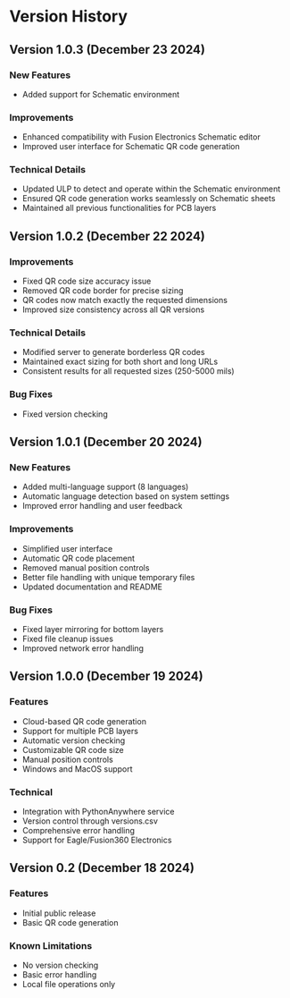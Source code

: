 # Version History

## Version 1.0.3 (December 23 2024)
### New Features
- Added support for Schematic environment

### Improvements
- Enhanced compatibility with Fusion Electronics Schematic editor
- Improved user interface for Schematic QR code generation

### Technical Details
- Updated ULP to detect and operate within the Schematic environment
- Ensured QR code generation works seamlessly on Schematic sheets
- Maintained all previous functionalities for PCB layers

## Version 1.0.2 (December 22 2024)
### Improvements
- Fixed QR code size accuracy issue
- Removed QR code border for precise sizing
- QR codes now match exactly the requested dimensions
- Improved size consistency across all QR versions

### Technical Details
- Modified server to generate borderless QR codes
- Maintained exact sizing for both short and long URLs
- Consistent results for all requested sizes (250-5000 mils)

### Bug Fixes
- Fixed version checking

## Version 1.0.1 (December 20 2024)
### New Features
- Added multi-language support (8 languages)
- Automatic language detection based on system settings
- Improved error handling and user feedback

### Improvements
- Simplified user interface
- Automatic QR code placement
- Removed manual position controls
- Better file handling with unique temporary files
- Updated documentation and README

### Bug Fixes
- Fixed layer mirroring for bottom layers
- Fixed file cleanup issues
- Improved network error handling

## Version 1.0.0 (December 19 2024)
### Features
- Cloud-based QR code generation
- Support for multiple PCB layers
- Automatic version checking
- Customizable QR code size
- Manual position controls
- Windows and MacOS support

### Technical
- Integration with PythonAnywhere service
- Version control through versions.csv
- Comprehensive error handling
- Support for Eagle/Fusion360 Electronics

## Version 0.2 (December 18 2024)
### Features
- Initial public release
- Basic QR code generation

### Known Limitations
- No version checking
- Basic error handling
- Local file operations only 